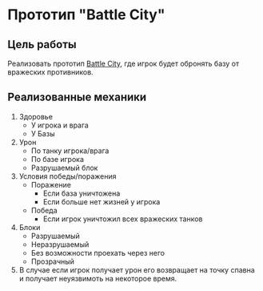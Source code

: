 # Прототип "Battle City"
## Цель работы
Реализовать прототип [Battle City](https://ru.wikipedia.org/wiki/Battle_City), где игрок будет обронять базу от вражеских противников.
## Реализованные механики
1. Здоровье
   - У игрока и врага
   - У Базы
3. Урон
   - По танку игрока/врага
   - По базе игрока
   - Разрушаемый блок 
4. Условия победы/поражения
   - Поражение
     - Если база уничтожена
     - Если больше нет жизней у игрока
   - Победа
     - Если игрок уничтожил всех вражеских танков
5. Блоки
   - Разрушаемый
   - Неразрушаемый
   - Без возможности проехать через него
   - Прозрачный
6. В случае если игрок получает урон его возвращает на точку спавна и получает неуязвимоть на некоторое время.
